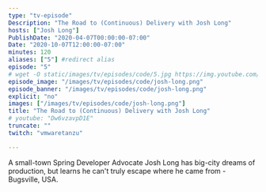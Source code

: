 ```yaml
---
type: "tv-episode"
Description: "The Road to (Continuous) Delivery with Josh Long"
hosts: ["Josh Long"]
PublishDate: "2020-04-07T00:00:00-07:00"
Date: "2020-10-07T12:00:00-07:00"
minutes: 120
aliases: ["5"] #redirect alias
episode: "5"
# wget -O static/images/tv/episodes/code/5.jpg https://img.youtube.com/vi/Dw6vzavpD1E/mqdefault.jpg
episode_image: "/images/tv/episodes/code/josh-long.png"
episode_banner: "/images/tv/episodes/code/josh-long.png"
explicit: "no"
images: ["/images/tv/episodes/code/josh-long.png"]
title: "The Road to (Continuous) Delivery with Josh Long"
# youtube: "Dw6vzavpD1E"
truncate: ""
twitch: "vmwaretanzu"

---
```


A small-town Spring Developer Advocate Josh Long has big-city dreams of production, but learns he can't truly escape where he came from - Bugsville, USA.
